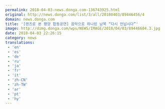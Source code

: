 ```yaml
---
permalink: 2018-04-03-news.donga.com-136743925.html
original: http://news.donga.com/list/3/all/20180403/89446456/4
domain: news.donga.com
title: '[렌즈로 본 평양 합동공연] 음악으로 하나된 남북 “다시 만납시다”'
image: http://dimg.donga.com/wps/NEWS/IMAGE/2018/04/03/89446604.3.jpg
date: 2018-04-03 22:26:15
category: news
translations: 
 - 'en'
 - 'es'
 - 'de'
 - 'ru'
 - 'ja'
 - 'fr'
 - 'it'
 - 'zh-CN'
 - 'zh-TW'
 - 'ar'
 - 'pt'
 - 'hy'
---
```


